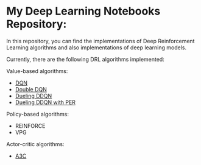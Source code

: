 # My Deep Learning Notebooks Repository:

In this repository, you can find the implementations of Deep Reinforcement Learning algorithms and also implementations of deep learning models. 

Currently, there are the following DRL algorithms implemented:

Value-based algorithms: 
* [DQN](https://arxiv.org/abs/1312.5602)
* [Double DQN](https://arxiv.org/abs/1509.06461)
* [Dueling DDQN](https://arxiv.org/abs/1511.06581)
* [Dueling DDQN with PER](https://arxiv.org/abs/1511.05952)

Policy-based algorithms:
* REINFORCE 
* VPG

Actor-critic algorithms:
* [A3C](https://arxiv.org/abs/1602.01783)
